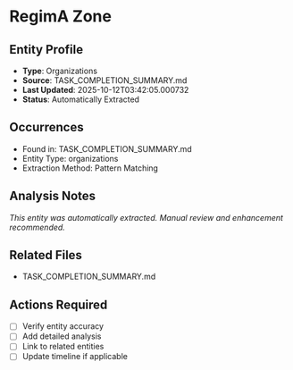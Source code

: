 # RegimA Zone

## Entity Profile
- **Type**: Organizations
- **Source**: TASK_COMPLETION_SUMMARY.md
- **Last Updated**: 2025-10-12T03:42:05.000732
- **Status**: Automatically Extracted

## Occurrences
- Found in: TASK_COMPLETION_SUMMARY.md
- Entity Type: organizations
- Extraction Method: Pattern Matching

## Analysis Notes
*This entity was automatically extracted. Manual review and enhancement recommended.*

## Related Files
- TASK_COMPLETION_SUMMARY.md

## Actions Required
- [ ] Verify entity accuracy
- [ ] Add detailed analysis
- [ ] Link to related entities
- [ ] Update timeline if applicable
